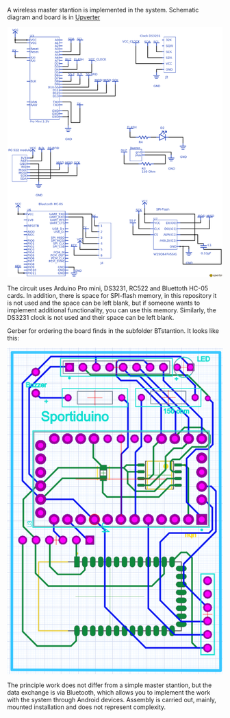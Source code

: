 A wireless master stantion is implemented in the system. Schematic diagram and board is in [Upverter](https://upverter.com/AlexanderVolikov/55b140a993222192/Sportiduino-BTstantion/)

![](/Master%20station/hardware/bluetooth/BTstation.png)

The circuit uses Arduino Pro mini, DS3231, RC522 and Bluettoth HC-05 cards. In addition, there is space for SPI-flash memory, in this repository it is not used and the space can be left blank, but if someone wants to implement additional functionality, you can use this memory. Similarly, the DS3231 clock is not used and their space can be left blank.

Gerber for ordering the board finds in the subfolder BTstantion. It looks like this:

![](/Master%20station/hardware/bluetooth/PCB_BTstation.PNG)

The principle work does not differ from a simple master stantion, but the data exchange is via Bluetooth, which allows you to implement the work with the system through Android devices. Assembly is carried out, mainly, mounted installation and does not represent complexity.
